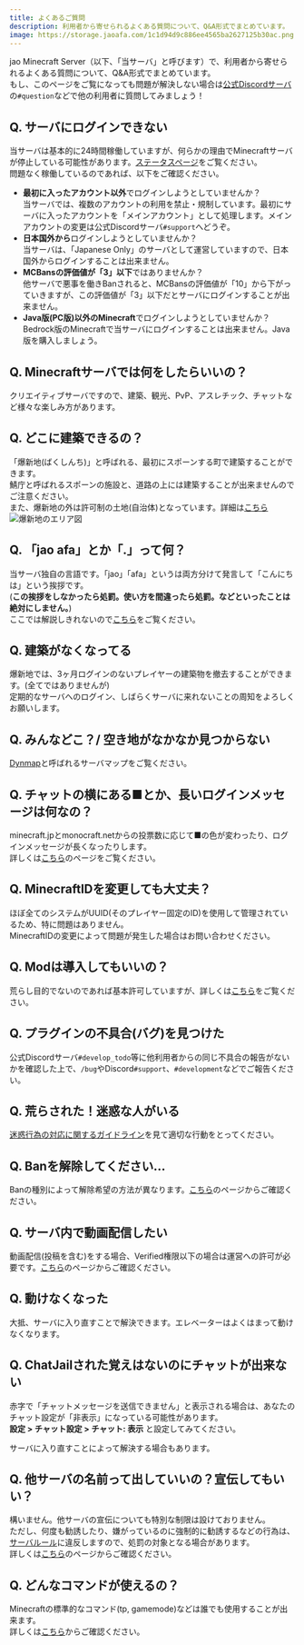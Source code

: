 ```yaml
---
title: よくあるご質問
description: 利用者から寄せられるよくある質問について、Q&A形式でまとめています。
image: https://storage.jaoafa.com/1c1d94d9c886ee4565ba2627125b30ac.png
---
```


jao Minecraft Server（以下、「当サーバ」と呼びます）で、利用者から寄せられるよくある質問について、Q&A形式でまとめています。  
もし、このページをご覧になっても問題が解決しない場合は[公式Discordサーバ](/blog/join_discord)の`#question`などで他の利用者に質問してみましょう！

## Q. サーバにログインできない

当サーバは基本的に24時間稼働していますが、何らかの理由でMinecraftサーバが停止している可能性があります。[ステータスページ](/status)をご覧ください。  
問題なく稼働しているのであれば、以下をご確認ください。

- **最初に入ったアカウント以外**でログインしようとしていませんか？  
 当サーバでは、複数のアカウントの利用を禁止・規制しています。最初にサーバに入ったアカウントを「メインアカウント」として処理します。メインアカウントの変更は公式Discordサーバ`#support`へどうぞ。
- **日本国外から**ログインしようとしていませんか？  
 当サーバは、「Japanese Only」のサーバとして運営していますので、日本国外からログインすることは出来ません。
- **MCBansの評価値が「3」以下**ではありませんか？  
 他サーバで悪事を働きBanされると、MCBansの評価値が「10」から下がっていきますが、この評価値が「3」以下だとサーバにログインすることが出来ません。
- **Java版(PC版)以外のMinecraft**でログインしようとしていませんか？  
 Bedrock版のMinecraftで当サーバにログインすることは出来ません。Java版を購入しましょう。

## Q. Minecraftサーバでは何をしたらいいの？

クリエイティブサーバですので、建築、観光、PvP、アスレチック、チャットなど様々な楽しみ方があります。

## Q. どこに建築できるの？

「爆新地(ばくしんち)」と呼ばれる、最初にスポーンする町で建築することができます。  
鯖庁と呼ばれるスポーンの施設と、道路の上には建築することが出来ませんのでご注意ください。  
また、爆新地の外は許可制の土地(自治体)となっています。詳細は[こちら](/server/guidelines/cities)
![爆新地のエリア図](https://storage.jaoafa.com/63c8bfe2e680ffcb39cc5041ffc27951.png)

## Q. 「jao afa」とか「.」って何？

当サーバ独自の言語です。「jao」「afa」というは両方分けて発言して「こんにちは」という挨拶です。  
(**この挨拶をしなかったら処罰。使い方を間違ったら処罰。などといったことは絶対にしません。**)  
ここでは解説しきれないので[こちら](https://wiki.jaoafa.com/用語)をご覧ください。

## Q. 建築がなくなってる

爆新地では、3ヶ月ログインのないプレイヤーの建築物を撤去することができます。(全てではありませんが)  
定期的なサーバへのログイン、しばらくサーバに来れないことの周知をよろしくお願いします。

## Q. みんなどこ？/ 空き地がなかなか見つからない

[Dynmap](https://map.jaoafa.com)と呼ばれるサーバマップをご覧ください。

## Q. チャットの横にある■とか、長いログインメッセージは何なの？

minecraft.jpとmonocraft.netからの投票数に応じて■の色が変わったり、ログインメッセージが長くなったりします。  
詳しくは[こちら](/blog/vote)のページをご覧ください。

## Q. MinecraftIDを変更しても大丈夫？

ほぼ全てのシステムがUUID(そのプレイヤー固定のID)を使用して管理されているため、特に問題はありません。  
MinecraftIDの変更によって問題が発生した場合はお問い合わせください。

## Q. Modは導入してもいいの？

荒らし目的でないのであれば基本許可していますが、詳しくは[こちら](server/rules#Modについて)をご覧ください。

## Q. プラグインの不具合(バグ)を見つけた

公式Discordサーバ`#develop_todo`等に他利用者からの同じ不具合の報告がないかを確認した上で、`/bug`やDiscord`#support`、`#development`などでご報告ください。

## Q. 荒らされた！迷惑な人がいる

[迷惑行為の対応に関するガイドライン](/server/guidelines/griefing)を見て適切な行動をとってください。

## Q. Banを解除してください…

Banの種別によって解除希望の方法が異なります。[こちら](/server/policies/bans)のページからご確認ください。

## Q. サーバ内で動画配信したい

動画配信(投稿を含む)をする場合、Verified権限以下の場合は運営への許可が必要です。[こちら](/server/guidelines/broadcasts)のページからご確認ください。

## Q. 動けなくなった

大抵、サーバに入り直すことで解決できます。エレベーターはよくはまって動けなくなります。

## Q. ChatJailされた覚えはないのにチャットが出来ない

赤字で「チャットメッセージを送信できません」と表示される場合は、あなたのチャット設定が「非表示」になっている可能性があります。  
**設定 > チャット設定 > チャット: 表示** と設定してみてください。

サーバに入り直すことによって解決する場合もあります。

## Q. 他サーバの名前って出していいの？宣伝してもいい？

構いません。他サーバの宣伝についても特別な制限は設けておりません。  
ただし、何度も勧誘したり、嫌がっているのに強制的に勧誘するなどの行為は、[サーバルール](/server/rules)に違反しますので、処罰の対象となる場合があります。  
詳しくは[こちら](/server/guidelines/communications)のページからご確認ください。

## Q. どんなコマンドが使えるの？

Minecraftの標準的なコマンド(tp, gamemode)などは誰でも使用することが出来ます。  
詳しくは[こちら](/server/specifications#コマンドについて)からご確認ください。
